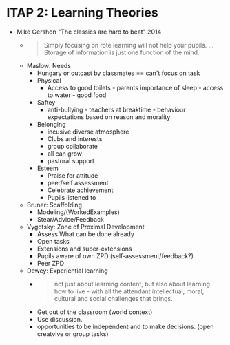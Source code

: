 
ITAP 2: Learning Theories
=========================

* Mike Gershon "The classics are hard to beat" 2014
    * > Simply focusing on rote learning will not help your pupils. ... Storage of information is just one function of the mind.
    * Maslow: Needs
        * Hungary or outcast by classmates == can't focus on task
        * Physical
            * Access to good toilets - parents importance of sleep - access to water - good food
        * Saftey
            * anti-bullying - teachers at breaktime - behaviour expectations based on reason and morality
        * Belonging
            * incusive diverse atmosphere
            * Clubs and interests
            * group collaborate
            * all can grow
            * pastoral support
        * Esteem
            * Praise for attitude
            * peer/self assessment
            * Celebrate achievement
            * Pupils listened to
    * Bruner: Scaffolding
        * Modeling/(WorkedExamples)
        * Stear/Advice/Feedback
    * Vygotsky: Zone of Proximal Development
        * Assess What can be done already
        * Open tasks
        * Extensions and super-extensions
        * Pupils aware of own ZPD (self-assessment/feedback?)
        * Peer ZPD
    * Dewey: Experiential learning
        * > not just about learning content, but also about learning how to live - with all the attendant intellectual, moral, cultural and social challenges that brings.
        * Get out of the classroom (world context)
        * Use discussion. 
        * opportunities to be independent and to make decisions. (open creatvive or group tasks)
